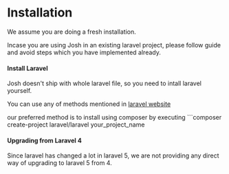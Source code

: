 # Installation


We assume you are doing a fresh installation.

Incase you are using Josh in an existing laravel project, please follow guide and avoid steps which you have implemented already.

#### Install Laravel
Josh doesn't ship with whole laravel file, so you need to intall laravel yourself.

You can use any of methods mentioned in [laravel website](http://laravel.com/docs/4.2/installation)

our preferred method is to install using composer by executing ```composer create-project laravel/laravel your_project_name

#### Upgrading from Laravel 4

Since laravel has changed a lot in laravel 5, we are not providing any direct way of upgrading to laravel 5 from 4.